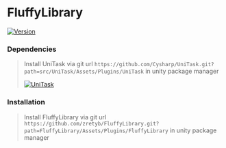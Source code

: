 # FluffyLibrary
[![Version](https://img.shields.io/badge/Version-0.0.1-blue)](https://github.com/Cysharp/UniTask/actions)
### Dependencies
> Install UniTask via git url `https://github.com/Cysharp/UniTask.git?path=src/UniTask/Assets/Plugins/UniTask` in unity package manager
>
> [![UniTask](https://img.shields.io/badge/UniTask-Link-green)](https://github.com/Cysharp/UniTask)

### Installation
> Install FluffyLibrary via git url `https://github.com/zretyb/FluffyLibrary.git?path=FluffyLibrary/Assets/Plugins/FluffyLibrary` in unity package manager
